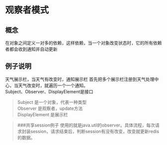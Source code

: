  # 观察者模式
 ## 概念
在对象之间定义一对多的依赖，这样依赖，当一个对象改变状态时，它的所有依赖者都会收到通知并自动更新
 ## 例子说明
天气展示栏，当天气有改变时，通知展示栏
首先把多个展示栏注册到天气处理中心，当天气改变时，就遍历一个一个通知。<br>
Subject、Observer、DisplayElement是接口
 > Subject 是一个对象，代表一种类型 <br>
 > Observer 是观察者，update方法<br>
 > DisplayElement 是展示栏
 
 > ###共享session例子
 > 使用的就是java.util的observer。具体流程，每次请求封装session，请求结束后，判断session有没有改变，改变就更新redis的数据。